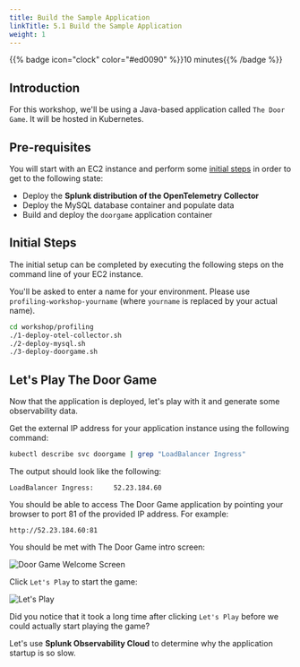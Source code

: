 ```yaml
---
title: Build the Sample Application
linkTitle: 5.1 Build the Sample Application
weight: 1
---
```


{{% badge icon="clock" color="#ed0090" %}}10 minutes{{% /badge %}}

## Introduction

For this workshop, we'll be using a Java-based application called `The Door Game`.  It will be hosted in Kubernetes.

## Pre-requisites

You will start with an EC2 instance and perform some [initial steps](#initial-steps) in order to get to the following state:

* Deploy the **Splunk distribution of the OpenTelemetry Collector**
* Deploy the MySQL database container and populate data
* Build and deploy the `doorgame` application container

## Initial Steps

The initial setup can be completed by executing the following steps on the command line of your EC2 instance.

You'll be asked to enter a name for your environment.  Please use `profiling-workshop-yourname` (where `yourname` is replaced by your actual name).

``` bash
cd workshop/profiling
./1-deploy-otel-collector.sh
./2-deploy-mysql.sh
./3-deploy-doorgame.sh
```

## Let's Play The Door Game

Now that the application is deployed, let's play with it and generate some observability data.

Get the external IP address for your application instance using the following command:

```` bash
kubectl describe svc doorgame | grep "LoadBalancer Ingress"
````

The output should look like the following:

```` text
LoadBalancer Ingress:     52.23.184.60
````

You should be able to access The Door Game application by pointing your browser to port 81 of the provided IP address.  For example:

```` text
http://52.23.184.60:81
````

You should be met with The Door Game intro screen:

![Door Game Welcome Screen](../images/door_game_initial_screen.png)

Click `Let's Play` to start the game: 

![Let's Play](../images/lets_play.png)

Did you notice that it took a long time after clicking `Let's Play` before we could actually start playing the game?   

Let's use **Splunk Observability Cloud** to determine why the application startup is so slow. 
